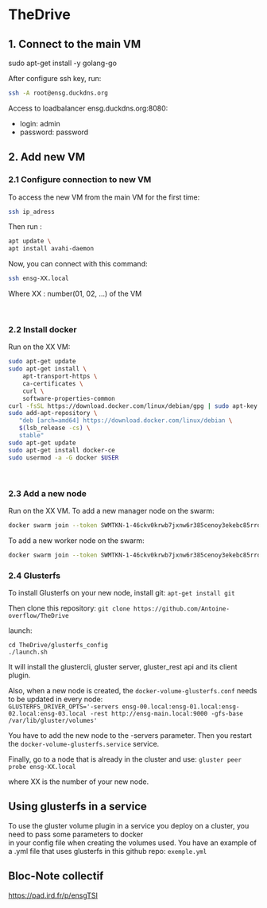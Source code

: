 # TheDrive

## 1. Connect to the main VM
sudo apt-get install -y golang-go 

After configure ssh key, run:
```bash
ssh -A root@ensg.duckdns.org
```

Access to loadbalancer ensg.duckdns.org:8080:
- login: admin
- password: password

## 2. Add new VM
### 2.1 Configure connection to new VM

To access the new VM from the main VM for the first time:
```bash
ssh ip_adress
```

Then run :
```bash
apt update \
apt install avahi-daemon
```

Now, you can connect with this command:
```bash
ssh ensg-XX.local
```

Where XX : number(01, 02, ...) of the VM

<br>

### 2.2 Install docker

Run on the XX VM:
```bash
sudo apt-get update
sudo apt-get install \
    apt-transport-https \
    ca-certificates \
    curl \
    software-properties-common
curl -fsSL https://download.docker.com/linux/debian/gpg | sudo apt-key add -
sudo add-apt-repository \
   "deb [arch=amd64] https://download.docker.com/linux/debian \
   $(lsb_release -cs) \
   stable"
sudo apt-get update
sudo apt-get install docker-ce
sudo usermod -a -G docker $USER
```

<br>


### 2.3 Add a new node

Run on the XX VM.
To add a new manager node on the swarm:
```bash
docker swarm join --token SWMTKN-1-46ckv0krwb7jxnw6r385cenoy3ekebc85rrok2l7hxhkl8fw6i-3aml8nboj0z7jk82gnagll62t 192.168.1.54:2377
```

To add a new worker node on the swarm:
```bash
docker swarm join --token SWMTKN-1-46ckv0krwb7jxnw6r385cenoy3ekebc85rrok2l7hxhkl8fw6i-2c7u2mxlrud604znaipi5g4zn 192.168.1.54:2377
```

### 2.4 Glusterfs

To install Glusterfs on your new node, install git:
`apt-get install git`

Then clone this repository:
`git clone https://github.com/Antoine-overflow/TheDrive`

launch:
```
cd TheDrive/glusterfs_config
./launch.sh
```
It will install the glustercli, gluster server, gluster_rest api and its client plugin.

Also, when a new node is created, the `docker-volume-glusterfs.conf` needs to be updated in every node: <br>
`GLUSTERFS_DRIVER_OPTS='-servers ensg-00.local:ensg-01.local:ensg-02.local:ensg-03.local -rest http://ensg-main.local:9000 -gfs-base /var/lib/gluster/volumes'`

You have to add the new node to the -servers parameter. Then you restart the `docker-volume-glusterfs.service` service.

Finally, go to a node that is already in the cluster and use: 
`gluster peer probe ensg-XX.local`

where XX is the number of your new node.

## Using glusterfs in a service

To use the gluster volume plugin in a service you deploy on a cluster, you need to pass some parameters to docker</br>
in your config file when creating the volumes used. You have an example of a .yml file that uses glusterfs in this github repo:
`exemple.yml`

## Bloc-Note collectif

https://pad.ird.fr/p/ensgTSI
